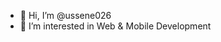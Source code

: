 - 👋 Hi, I’m @ussene026
- 👀 I’m interested in Web & Mobile Development
<!--- - 🌱 I’m currently learning ...
- 💞️ I’m looking to collaborate on ...
- 📫 How to reach me ...


ussene026/ussene026 is a ✨ special ✨ repository because its `README.md` (this file) appears on your GitHub profile.
You can click the Preview link to take a look at your changes.
--->
